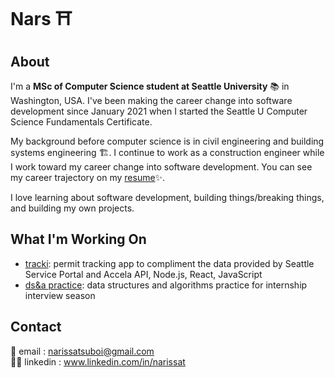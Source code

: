 # Nars ⛩️

## About 
I'm a **MSc of Computer Science student at Seattle University** 📚 in Washington, USA. I've been making the career change into software development since January 2021 when I started the Seattle U Computer Science Fundamentals Certificate. 

My background before computer science is in civil engineering and building systems engineering  🏗️. I continue to work as a construction engineer while I work toward my career change into software development. You can see my career trajectory on my [resume](https://github.com/narissatsuboi/Resume/blob/main/Tsuboi%20Narissa%20Resume%20202208.pdf)✨. 

I love learning about software development, building things/breaking things, and building my own projects. 

## What I'm Working On 
- [tracki](https://github.com/narissatsuboi/tracki): permit tracking app to compliment the data provided by Seattle Service Portal and Accela API, Node.js, React, JavaScript
- [ds&a practice](https://github.com/narissatsuboi/Leetcode): data structures and algorithms practice for internship interview season 

## Contact
📮 email : <narissatsuboi@gmail.com>           
🤝🏻 linkedin : www.linkedin.com/in/narissat
